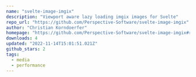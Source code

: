 ```yaml
---
name: "svelte-image-imgix"
description: "Viewport aware lazy loading imgix images for Svelte"
repo_url: "https://github.com/Perspective-Software/svelte-image-imgix"
author: "Christian Korndoerfer"
homepage: "https://github.com/Perspective-Software/svelte-image-imgix#readme"
downloads: 4
updated: "2022-11-14T15:01:51.021Z"
github_stars: 2
tags: 
  - media
  - performance
---
```

